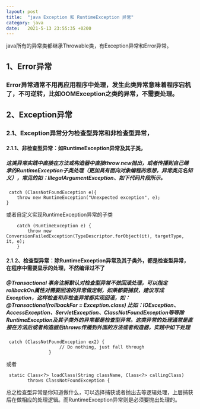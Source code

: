 ```yaml
---
layout: post
title:  "java Exception 和 RuntimeException 异常"
category: java
date:   2021-5-13 23:55:35 +0200
---
```


java所有的异常类都继承Throwable类，有Exception异常和Error异常。

## 1、Error异常
### Error异常通常不用再应用程序中处理，发生此类异常意味着程序宕机了，不可逆转，比如OOMException之类的异常，不需要处理。
## 2、Exception异常
### 2.1、Exception异常分为检查型异常和非检查型异常，
#### 2.1.1、非检查型异常：如RuntimeException异常及其子类，
##### 这类异常实践中直接在方法或构造器中直接throw new抛出，或者传播到自己继承的RuntimeException子类处理（更加具有面向对象编程的思想，异常类见名知义），常见的如：IllegalArgumentException、如下代码片段所示。
```
 catch (ClassNotFoundException e){
    throw new RuntimeException("Unexpected exception", e);
}
```
或者自定义实现RuntimeException异常的子类
```
    catch (RuntimeException e) {
        throw new ConversionFailedException(TypeDescriptor.forObject(it), targetType, it, e);
    }
```
#### 2.1.2、检查型异常：除RuntimeException异常及其子类外，都是检查型异常，在程序中需要显示的处理，不然编译过不了
##### @Transactional 事务注解默认对检查型异常不做回滚处理，可以指定rollbackOn属性对需要回滚的异常做定制，如果都要捕获，建议写成Exception，这样检查和非检查异常都实现回滚，如： @Transactional(rollbackFor = Exception.class)   比如：IOException、AccessException、ServletException、ClassNotFoundException等等除RuntimeException及其子类外的异常都是检查型异常。这类异常的处理通常是直接在方法后或者构造器后throws传播到外面的方法或者构造器，实践中如下处理
```
 catch (ClassNotFoundException ex2) {
                    // Do nothing, just fall through
                }
```
或者
```
 static Class<?> loadClass(String className, Class<?> callingClass)
        throws ClassNotFoundException {
```
总之检查型异常是你知道做什么，可以选择捕获或者抛出去等逻辑处理，上层捕获后在做相应的处理逻辑。而RuntimeException异常则是必须要抛出处理的。